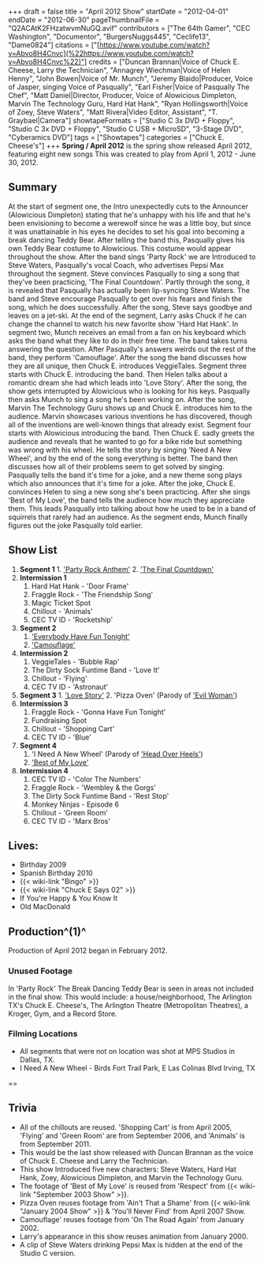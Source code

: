 +++
draft = false
title = "April 2012 Show"
startDate = "2012-04-01"
endDate = "2012-06-30"
pageThumbnailFile = "Q2ACAtK2FHzatwvmNuGQ.avif"
contributors = ["The 64th Gamer", "CEC Washington", "Documentor", "BurgersNuggs445", "Ceclife13", "Dame0824"]
citations = ["[https://www.youtube.com/watch?v=Abvo8H4Cnvc](%22https://www.youtube.com/watch?v=Abvo8H4Cnvc%22)"]
credits = ["Duncan Brannan|Voice of Chuck E. Cheese, Larry the Technician", "Annagrey Wiechman|Voice of Helen Henny", "John Bowen|Voice of Mr. Munch", "Jeremy Blaido|Producer, Voice of Jasper, singing Voice of Pasqually", "Earl Fisher|Voice of Pasqually The Chef", "Matt Daniel|Director, Producer, Voice of Alowicious Dimpleton, Marvin The Technology Guru, Hard Hat Hank", "Ryan Hollingsworth|Voice of Zoey, Steve Waters", "Matt Rivera|Video Editor, Assistant", "T. Graybael|Camera"]
showtapeFormats = ["Studio C 3x DVD + Floppy", "Studio C 3x DVD + Floppy", "Studio C USB + MicroSD", "3-Stage DVD", "Cyberamics DVD"]
tags = ["Showtapes"]
categories = ["Chuck E. Cheese's"]
+++
**Spring / April 2012** is the spring show released April 2012, featuring eight new songs
This was created to play from April 1, 2012 - June 30, 2012.

## Summary

At the start of segment one, the Intro unexpectedly cuts to the Announcer (Alowicious Dimpleton) stating that he's unhappy with his life and that he's been envisioning to become a werewolf since he was a little boy, but since it was unattainable in his eyes he decides to set his goal into becoming a break dancing Teddy Bear. After telling the band this, Pasqually gives his own Teddy Bear costume to Alowicious. This costume would appear throughout the show. After the band sings 'Party Rock' we are Introduced to Steve Waters, Pasqually's vocal Coach, who advertises Pepsi Max throughout the segment. Steve convinces Pasqually to sing a song that they've been practicing, 'The Final Countdown'. Partly through the song, it is revealed that Pasqually has actually been lip-syncing Steve Waters. The band and Steve encourage Pasqually to get over his fears and finish the song, which he does successfully. After the song, Steve says goodbye and leaves on a jet-ski. At the end of the segment, Larry asks Chuck if he can change the channel to watch his new favorite show 'Hard Hat Hank'.
In segment two, Munch receives an email from a fan on his keyboard which asks the band what they like to do in their free time. The band takes turns answering the question. After Pasqually's answers weirds out the rest of the band, they perform 'Camouflage'. After the song the band discusses how they are all unique, then Chuck E. introduces VeggieTales.
Segment three starts with Chuck E. introducing the band. Then Helen talks about a romantic dream she had which leads into 'Love Story'. After the song, the show gets interrupted by Alowicious who is looking for his keys. Pasqually then asks Munch to sing a song he's been working on. After the song, Marvin The Technology Guru shows up and Chuck E. introduces him to the audience. Marvin showcases various inventions he has discovered, though all of the inventions are well-known things that already exist.
Segment four starts with Alowicious introducing the band. Then Chuck E. sadly greets the audience and reveals that he wanted to go for a bike ride but something was wrong with his wheel. He tells the story by singing 'Need A New Wheel', and by the end of the song everything is better. The band then discusses how all of their problems seem to get solved by singing. Pasqually tells the band it's time for a joke, and a new theme song plays which also announces that it's time for a joke. After the joke, Chuck E. convinces Helen to sing a new song she's been practicing. After she sings 'Best of My Love', the band tells the audience how much they appreciate them. This leads Pasqually into talking about how he used to be in a band of squirrels that rarely had an audience. As the segment ends, Munch finally figures out the joke Pasqually told earlier.

## Show List

1.   **Segment 1**
    1.  ['Party Rock Anthem'](https://en.wikipedia.org/wiki/Party_Rock_Anthem)
    2.  ['The Final Countdown'](https://en.wikipedia.org/wiki/The_Final_Countdown_(song))
2.  **Intermission 1**
    1.  Hard Hat Hank - 'Door Frame'
    2.  Fraggle Rock - 'The Friendship Song'
    3.  Magic Ticket Spot
    4.  Chillout - 'Animals'
    5.  CEC TV ID - 'Rocketship'
3.  **Segment 2**
    1.  ['Everybody Have Fun Tonight'](https://en.wikipedia.org/wiki/Everybody_Have_Fun_Tonight)
    2.  ['Camouflage'](https://en.wikipedia.org/wiki/Camouflage_(Brad_Paisley_song))
4.  **Intermission 2**
    1.  VeggieTales - 'Bubble Rap'
    2.  The Dirty Sock Funtime Band - 'Love It'
    3.  Chillout - 'Flying'
    4.  CEC TV ID - 'Astronaut'
5.   **Segment 3**
    1.  ['Love Story'](https://en.wikipedia.org/wiki/Love_Story_(Taylor_Swift_song))
    2.  'Pizza Oven' (Parody of ['Evil Woman'](https://en.wikipedia.org/wiki/Evil_Woman_(Electric_Light_Orchestra_song)))
6.  **Intermission 3**
    1.  Fraggle Rock - 'Gonna Have Fun Tonight'
    2.  Fundraising Spot
    3.  Chillout - 'Shopping Cart'
    4.  CEC TV ID - 'Blue'
7.  **Segment 4**
    1.  'I Need A New Wheel' (Parody of ['Head Over Heels'](https://en.wikipedia.org/wiki/Head_over_Heels_(Tears_for_Fears_song)))
    2.  ['Best of My Love'](https://en.wikipedia.org/wiki/Best_of_My_Love_(The_Emotions_song))
8.  **Intermission 4**
    1.  CEC TV ID - 'Color The Numbers'
    2.  Fraggle Rock - 'Wembley & the Gorgs'
    3.  The Dirty Sock Funtime Band - 'Rest Stop'
    4.  Monkey Ninjas - Episode 6
    5.  Chillout - 'Green Room'
    6.  CEC TV ID - 'Marx Bros'

## Lives:

- Birthday 2009
- Spanish Birthday 2010
- {{< wiki-link "Bingo" >}}
- {{< wiki-link "Chuck E Says 02" >}}
- If You're Happy & You Know It
- Old MacDonald

## Production^(1)^

Production of April 2012 began in February 2012.

### Unused Footage

In 'Party Rock' The Break Dancing Teddy Bear is seen in areas not included in the final show. This would include: a house/neighborhood, The Arlington TX's Chuck E. Cheese's, The Arlington Theatre (Metropolitan Theatres), a Kroger, Gym, and a Record Store.

### Filming Locations

- All segments that were not on location was shot at MPS Studios in Dallas, TX.
- I Need A New Wheel - Birds Fort Trail Park, E Las Colinas Blvd Irving, TX

==

## Trivia

- All of the chillouts are reused. 'Shopping Cart' is from April 2005, 'Flying' and 'Green Room' are from September 2006, and 'Animals' is from September 2011.
- This would be the last show released with Duncan Brannan as the voice of Chuck E. Cheese and Larry the Technician.
- This show Introduced five new characters: Steve Waters, Hard Hat Hank, Zoey, Alowicious Dimpleton, and Marvin the Technology Guru.
- The footage of 'Best of My Love' is reused from 'Respect' from {{< wiki-link "September 2003 Show" >}}.
- Pizza Oven reuses footage from 'Ain't That a Shame' from {{< wiki-link "January 2004 Show" >}} & 'You'll Never Find' from April 2007 Show.
- Camouflage' reuses footage from 'On The Road Again' from January 2002.
- Larry's appearance in this show reuses animation from January 2000.
- A clip of Steve Waters drinking Pepsi Max is hidden at the end of the Studio C version.
